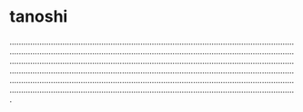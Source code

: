 # tanoshi

.........................................................................................................................................................................................................................................................................................................................................................................................................................................................................................................................................................................................................................................................................................................................................................................